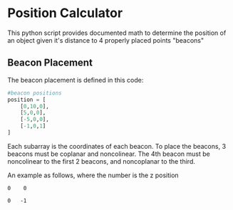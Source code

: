 # Position Calculator
This python script provides documented math to determine the position of an object given it's distance to 4 properly placed points "beacons"

## Beacon Placement

The beacon placement is defined in this code:
```python
#beacon positions
position = [
    [0,10,0],
    [5,0,0],
    [-5,0,0],
    [-1,0,1]
]
```
Each subarray is the coordinates of each beacon. To place the beacons, 3 beacons must be coplanar and noncolinear. The 4th beacon must be noncolinear to the first 2 beacons, and noncoplanar to the third.

An example as follows, where the number is the z position
```
0    0

0   -1
```